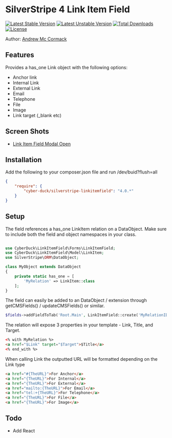 # SilverStripe 4 Link Item Field

[![Latest Stable Version](https://poser.pugx.org/cyber-duck/silverstripe-linkitemfield/v/stable)](https://packagist.org/packages/cyber-duck/silverstripe-seo)
[![Latest Unstable Version](https://poser.pugx.org/cyber-duck/silverstripe-linkitemfield/v/unstable)](https://packagist.org/packages/cyber-duck/silverstripe-block-page)
[![Total Downloads](https://poser.pugx.org/cyber-duck/silverstripe-linkitemfield/downloads)](https://packagist.org/packages/cyber-duck/silverstripe-seo)
[![License](https://poser.pugx.org/cyber-duck/silverstripe-linkitemfield/license)](https://packagist.org/packages/cyber-duck/silverstripe-seo)

Author: [Andrew Mc Cormack](https://github.com/Andrew-Mc-Cormack)

## Features

Provides a has_one Link object with the following options:
  - Anchor link
  - Internal Link
  - External Link
  - Email
  - Telephone
  - File
  - Image
  - Link target (_blank etc)

## Screen Shots

  - [Link Item Field Modal Open](/docs/images/modal-open.jpg)

## Installation

Add the following to your composer.json file and run /dev/buid?flush=all

```json
{  
    "require": {  
        "cyber-duck/silverstripe-linkitemfield": "4.0.*"
    }
}
```

## Setup

The field references a has_one LinkItem relation on a DataObject. Make sure to include both the field and object namespaces in your class.

```php

use CyberDuck\LinkItemField\Forms\LinkItemField;
use CyberDuck\LinkItemField\Model\LinkItem;
use SilverStripe\ORM\DataObject;

class MyObject extends DataObject 
{
    private static has_one = [
        'MyRelation' => LinkItem::class
    ];
}
```

The field can easily be added to an DataObject / extension through getCMSFields() / updateCMSFields()  or similar.

```php
$fields->addFieldToTab('Root.Main', LinkItemField::create('MyRelationID', 'My Relation Title'));
```

The relation will expose 3 properties in your template - Link, Title, and Target.

```html
<% with MyRelation %>
<a href="$Link" target="$Target">$Title</a>
<% end_with %>
```

When calling Link the outputted URL will be formatted depending on the Link type

```html
<a href="#{TheURL}">For Anchor</a>
<a href="{TheURL}">For Internal</a>
<a href="{TheURL}">For External</a>
<a href="mailto:{TheURL}">For Email</a>
<a href="tel:+{TheURL}">For Telephone</a>
<a href="{TheURL}">For File</a>
<a href="{TheURL}">For Image</a>
```

## Todo

  - Add React
